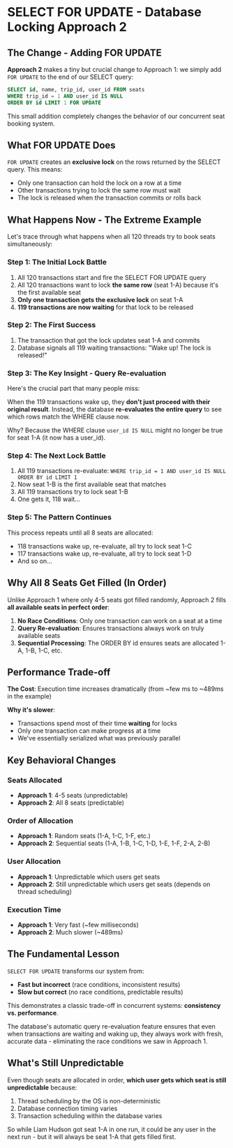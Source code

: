 # SELECT FOR UPDATE - Database Locking Approach 2

## The Change - Adding FOR UPDATE

**Approach 2** makes a tiny but crucial change to Approach 1: we simply add `FOR UPDATE` to the end of our SELECT query:

```sql
SELECT id, name, trip_id, user_id FROM seats 
WHERE trip_id = 1 AND user_id IS NULL 
ORDER BY id LIMIT 1 FOR UPDATE
```

This small addition completely changes the behavior of our concurrent seat booking system.

## What FOR UPDATE Does

`FOR UPDATE` creates an **exclusive lock** on the rows returned by the SELECT query. This means:
- Only one transaction can hold the lock on a row at a time
- Other transactions trying to lock the same row must wait
- The lock is released when the transaction commits or rolls back

## What Happens Now - The Extreme Example

Let's trace through what happens when all 120 threads try to book seats simultaneously:

### Step 1: The Initial Lock Battle
1. All 120 transactions start and fire the SELECT FOR UPDATE query
2. All 120 transactions want to lock **the same row** (seat 1-A) because it's the first available seat
3. **Only one transaction gets the exclusive lock** on seat 1-A
4. **119 transactions are now waiting** for that lock to be released

### Step 2: The First Success
1. The transaction that got the lock updates seat 1-A and commits
2. Database signals all 119 waiting transactions: "Wake up! The lock is released!"

### Step 3: The Key Insight - Query Re-evaluation
Here's the crucial part that many people miss:

When the 119 transactions wake up, they **don't just proceed with their original result**. Instead, the database **re-evaluates the entire query** to see which rows match the WHERE clause now.

Why? Because the WHERE clause `user_id IS NULL` might no longer be true for seat 1-A (it now has a user_id).

### Step 4: The Next Lock Battle
1. All 119 transactions re-evaluate: `WHERE trip_id = 1 AND user_id IS NULL ORDER BY id LIMIT 1`
2. Now seat 1-B is the first available seat that matches
3. All 119 transactions try to lock seat 1-B
4. One gets it, 118 wait...

### Step 5: The Pattern Continues
This process repeats until all 8 seats are allocated:
- 118 transactions wake up, re-evaluate, all try to lock seat 1-C
- 117 transactions wake up, re-evaluate, all try to lock seat 1-D
- And so on...

## Why All 8 Seats Get Filled (In Order)

Unlike Approach 1 where only 4-5 seats got filled randomly, Approach 2 fills **all available seats in perfect order**:

1. **No Race Conditions**: Only one transaction can work on a seat at a time
2. **Query Re-evaluation**: Ensures transactions always work on truly available seats
3. **Sequential Processing**: The ORDER BY id ensures seats are allocated 1-A, 1-B, 1-C, etc.

## Performance Trade-off

**The Cost**: Execution time increases dramatically (from ~few ms to ~489ms in the example)

**Why it's slower**:
- Transactions spend most of their time **waiting** for locks
- Only one transaction can make progress at a time
- We've essentially serialized what was previously parallel

## Key Behavioral Changes

### Seats Allocated
- **Approach 1**: 4-5 seats (unpredictable)
- **Approach 2**: All 8 seats (predictable)

### Order of Allocation  
- **Approach 1**: Random seats (1-A, 1-C, 1-F, etc.)
- **Approach 2**: Sequential seats (1-A, 1-B, 1-C, 1-D, 1-E, 1-F, 2-A, 2-B)

### User Allocation
- **Approach 1**: Unpredictable which users get seats
- **Approach 2**: Still unpredictable which users get seats (depends on thread scheduling)

### Execution Time
- **Approach 1**: Very fast (~few milliseconds)
- **Approach 2**: Much slower (~489ms)

## The Fundamental Lesson

`SELECT FOR UPDATE` transforms our system from:
- **Fast but incorrect** (race conditions, inconsistent results)
- **Slow but correct** (no race conditions, predictable results)

This demonstrates a classic trade-off in concurrent systems: **consistency vs. performance**. 

The database's automatic query re-evaluation feature ensures that even when transactions are waiting and waking up, they always work with fresh, accurate data - eliminating the race conditions we saw in Approach 1.

## What's Still Unpredictable

Even though seats are allocated in order, **which user gets which seat is still unpredictable** because:
1. Thread scheduling by the OS is non-deterministic
2. Database connection timing varies
3. Transaction scheduling within the database varies

So while Liam Hudson got seat 1-A in one run, it could be any user in the next run - but it will always be seat 1-A that gets filled first.